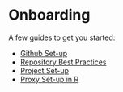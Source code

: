 # Onboarding


A few guides to get you started:

* [Github Set-up](github.md)
* [Repository Best Practices](repository_bestpractices.md)
* [Project Set-up](project_setup.md)
* [Proxy Set-up in R](proxy_R.md)

